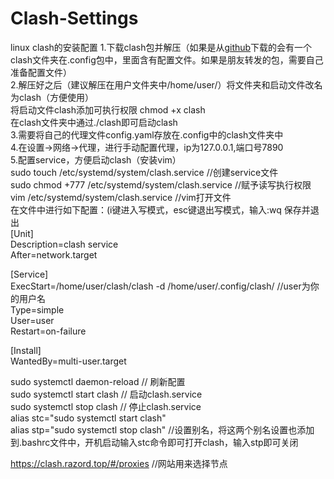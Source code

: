# Clash-Settings

linux clash的安装配置
1.下载clash包并解压（如果是从[github](https://github.com/Dreamacro/clash/releases)下载的会有一个clash文件夹在.config包中，里面含有配置文件。如果是朋友转发的包，需要自己准备配置文件）    
2.解压好之后（建议解压在用户文件夹中/home/user/）将文件夹和启动文件改名为clash（方便使用）  
将启动文件clash添加可执行权限 chmod +x clash  
在clash文件夹中通过./clash即可启动clash  
3.需要将自己的代理文件config.yaml存放在.config中的clash文件夹中  
4.在设置->网络->代理，进行手动配置代理，ip为127.0.0.1,端口号7890  
5.配置service，方便启动clash（安装vim）  
sudo touch /etc/systemd/system/clash.service //创建service文件  
sudo chmod +777 /etc/systemd/system/clash.service //赋予读写执行权限  
vim /etc/systemd/system/clash.service //vim打开文件  
在文件中进行如下配置：(i键进入写模式，esc键退出写模式，输入:wq 保存并退出  
[Unit]  
Description=clash service  
After=network.target  

[Service]  
ExecStart=/home/user/clash/clash -d /home/user/.config/clash/     //user为你的用户名  
Type=simple   
User=user  
Restart=on-failure  

[Install]  
WantedBy=multi-user.target  

sudo systemctl daemon-reload // 刷新配置  
sudo systemctl start clash // 启动clash.service  
sudo systemctl stop clash // 停止clash.service  
alias stc="sudo systemctl start clash"  
alias stp="sudo systemctl stop clash" //设置别名，将这两个别名设置也添加到.bashrc文件中，开机启动输入stc命令即可打开clash，输入stp即可关闭  


  https://clash.razord.top/#/proxies //网站用来选择节点
